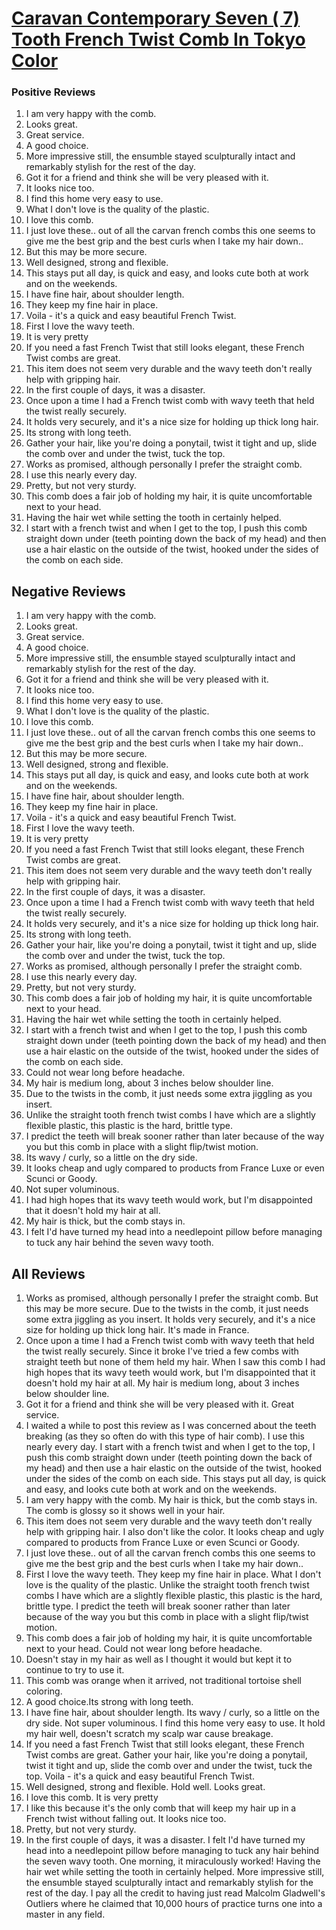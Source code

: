 # [Caravan Contemporary Seven ( 7) Tooth French Twist Comb In Tokyo Color](https://products.checkmycream.com/products/Caravan-Contemporary-Seven-(-7)-Tooth-French-Twist-Comb-In-Tokyo-Color.html)

### Positive Reviews

<ol>
      <li>I am very happy with the comb.  </li>
      <li>Looks great.</li>
      <li>Great service.</li>
      <li>A good choice.</li>
      <li>More impressive still, the ensumble stayed sculpturally intact and remarkably stylish for the rest of the day.  </li>
      <li>Got it for a friend and think she will be very pleased with it.</li>
      <li>It looks nice too.</li>
      <li>I find this home very easy to use.</li>
      <li>What I don&#x27;t love is the quality of the plastic.  </li>
      <li>I love this comb.  </li>
      <li>I just love these.. out of all the carvan french combs this one seems to give me the best grip and the best curls when I take my hair down..</li>
      <li>But this may be more secure.</li>
      <li>Well designed, strong and flexible.</li>
      <li>This stays put all day, is quick and easy, and looks cute both at work and on the weekends.</li>
      <li>I have fine hair, about shoulder length.</li>
      <li>They keep my fine hair in place.  </li>
      <li>Voila - it&#x27;s a quick and easy beautiful French Twist.</li>
      <li>First I love the wavy teeth.  </li>
      <li>It is very pretty</li>
      <li>If you need a fast French Twist that still looks elegant, these French Twist combs are great.  </li>
      <li>This item does not seem very durable and the wavy teeth don&#x27;t really help with gripping hair.  </li>
      <li>In the first couple of days, it was a disaster.  </li>
      <li>Once upon a time I had a French twist comb with wavy teeth that held the twist really securely.</li>
      <li>It holds very securely, and it&#x27;s a nice size for holding up thick long hair.</li>
      <li>Its strong with long teeth.</li>
      <li>Gather your hair, like you&#x27;re doing a ponytail, twist it tight and up, slide the comb over and under the twist, tuck the top.  </li>
      <li>Works as promised, although personally I prefer the straight comb.</li>
      <li>I use this nearly every day.  </li>
      <li>Pretty, but not very sturdy.</li>
      <li>This comb does a fair job of holding my hair, it is quite uncomfortable next to your head.</li>
      <li>Having the hair wet while setting the tooth in certainly helped.</li>
      <li>I start with a french twist and when I get to the top, I push this comb straight down under (teeth pointing down the back of my head) and then use a hair elastic on the outside of the twist, hooked under the sides of the comb on each side.</li>
</ol>


<h2>Negative Reviews</h2>
<ol>
<li> I am very happy with the comb.  </li>
<li> Looks great.</li>
<li> Great service.</li>
<li> A good choice.</li>
<li> More impressive still, the ensumble stayed sculpturally intact and remarkably stylish for the rest of the day.  </li>
<li> Got it for a friend and think she will be very pleased with it.</li>
<li> It looks nice too.</li>
<li> I find this home very easy to use.</li>
<li> What I don&#x27;t love is the quality of the plastic.  </li>
<li> I love this comb.  </li>
<li> I just love these.. out of all the carvan french combs this one seems to give me the best grip and the best curls when I take my hair down..</li>
<li> But this may be more secure.</li>
<li> Well designed, strong and flexible.</li>
<li> This stays put all day, is quick and easy, and looks cute both at work and on the weekends.</li>
<li> I have fine hair, about shoulder length.</li>
<li> They keep my fine hair in place.  </li>
<li> Voila - it&#x27;s a quick and easy beautiful French Twist.</li>
<li> First I love the wavy teeth.  </li>
<li> It is very pretty</li>
<li> If you need a fast French Twist that still looks elegant, these French Twist combs are great.  </li>
<li> This item does not seem very durable and the wavy teeth don&#x27;t really help with gripping hair.  </li>
<li> In the first couple of days, it was a disaster.  </li>
<li> Once upon a time I had a French twist comb with wavy teeth that held the twist really securely.</li>
<li> It holds very securely, and it&#x27;s a nice size for holding up thick long hair.</li>
<li> Its strong with long teeth.</li>
<li> Gather your hair, like you&#x27;re doing a ponytail, twist it tight and up, slide the comb over and under the twist, tuck the top.  </li>
<li> Works as promised, although personally I prefer the straight comb.</li>
<li> I use this nearly every day.  </li>
<li> Pretty, but not very sturdy.</li>
<li> This comb does a fair job of holding my hair, it is quite uncomfortable next to your head.</li>
<li> Having the hair wet while setting the tooth in certainly helped.</li>
<li> I start with a french twist and when I get to the top, I push this comb straight down under (teeth pointing down the back of my head) and then use a hair elastic on the outside of the twist, hooked under the sides of the comb on each side.</li>
<li> Could not wear long before headache.</li>
<li> My hair is medium long, about 3 inches below shoulder line.</li>
<li> Due to the twists in the comb, it just needs some extra jiggling as you insert.</li>
<li> Unlike the straight tooth french twist combs I have which are a slightly flexible plastic, this plastic is the hard, brittle type.  </li>
<li> I predict the teeth will break sooner rather than later because of the way you but this comb in place with a slight flip/twist motion.</li>
<li> Its wavy / curly, so a little on the dry side.</li>
<li> It looks cheap and ugly compared to products from France Luxe or even Scunci or Goody.</li>
<li> Not super voluminous.</li>
<li> I had high hopes that its wavy teeth would work, but I&#x27;m disappointed that it doesn&#x27;t hold my hair at all.</li>
<li> My hair is thick, but the comb stays in.  </li>
<li> I felt I&#x27;d have turned my head into a needlepoint pillow before managing to tuck any hair behind the seven wavy tooth.  </li>
</ol>

<h2>All Reviews</h2>

<ol>
    <li> Works as promised, although personally I prefer the straight comb. But this may be more secure. Due to the twists in the comb, it just needs some extra jiggling as you insert. It holds very securely, and it&#x27;s a nice size for holding up thick long hair. It&#x27;s made in France.</li>
    <li> Once upon a time I had a French twist comb with wavy teeth that held the twist really securely. Since it broke I&#x27;ve tried a few combs with straight teeth but none of them held my hair. When I saw this comb I had high hopes that its wavy teeth would work, but I&#x27;m disappointed that it doesn&#x27;t hold my hair at all. My hair is medium long, about 3 inches below shoulder line.</li>
    <li> Got it for a friend and think she will be very pleased with it. Great service.</li>
    <li> I waited a while to post this review as I was concerned about the teeth breaking (as they so often do with this type of hair comb).  I use this nearly every day.  I start with a french twist and when I get to the top, I push this comb straight down under (teeth pointing down the back of my head) and then use a hair elastic on the outside of the twist, hooked under the sides of the comb on each side. This stays put all day, is quick and easy, and looks cute both at work and on the weekends.</li>
    <li> I am very happy with the comb.  My hair is thick, but the comb stays in.  The comb is glossy so it shows well in your hair.</li>
    <li> This item does not seem very durable and the wavy teeth don&#x27;t really help with gripping hair.  I also don&#x27;t like the color. It looks cheap and ugly compared to products from France Luxe or even Scunci or Goody.</li>
    <li> I just love these.. out of all the carvan french combs this one seems to give me the best grip and the best curls when I take my hair down..</li>
    <li> First I love the wavy teeth.  They keep my fine hair in place.  What I don&#x27;t love is the quality of the plastic.  Unlike the straight tooth french twist combs I have which are a slightly flexible plastic, this plastic is the hard, brittle type.  I predict the teeth will break sooner rather than later because of the way you but this comb in place with a slight flip/twist motion.</li>
    <li> This comb does a fair job of holding my hair, it is quite uncomfortable next to your head. Could not wear long before headache.</li>
    <li> Doesn&#x27;t stay in my hair as well as I thought it would but kept it to continue to try to use it.</li>
    <li> This comb was orange when it arrived, not traditional tortoise shell coloring.</li>
    <li> A good choice.Its strong with long teeth.</li>
    <li> I have fine hair, about shoulder length. Its wavy / curly, so a little on the dry side. Not super voluminous. I find this home very easy to use. It hold my hair well, doesn&#x27;t scratch my scalp war cause breakage.</li>
    <li> If you need a fast French Twist that still looks elegant, these French Twist combs are great.  Gather your hair, like you&#x27;re doing a ponytail, twist it tight and up, slide the comb over and under the twist, tuck the top.  Voila - it&#x27;s a quick and easy beautiful French Twist.</li>
    <li> Well designed, strong and flexible. Hold well. Looks great.</li>
    <li> I love this comb.  It is very pretty</li>
    <li> I like this because it&#x27;s the only comb that will keep my hair up in a French twist without falling out.  It looks nice too.</li>
    <li> Pretty, but not very sturdy.</li>
    <li> In the first couple of days, it was a disaster.  I felt I&#x27;d have turned my head into a needlepoint pillow before managing to tuck any hair behind the seven wavy tooth.  One morning, it miraculously worked!  Having the hair wet while setting the tooth in certainly helped. More impressive still, the ensumble stayed sculpturally intact and remarkably stylish for the rest of the day.  I pay all the credit to having just read Malcolm Gladwell&#x27;s Outliers where he claimed that 10,000 hours of practice turns one into a master in any field.</li>
</ol>




